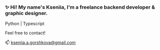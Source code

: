 ### ✨ Hi! My name's Kseniia, I'm a freelance backend developer & graphic designer.

Python | Typescript

Feel free to contact!

📫 kseniia.a.gorshkova@gmail.com
